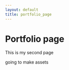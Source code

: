 ```yaml
---
layout: default
title: portfolio_page
---
```


# Portfolio page

This is my second page 

going to make assets
